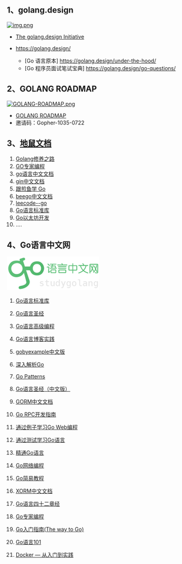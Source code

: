 ## 1、golang.design
[![img.png](https://i.postimg.cc/MGcHB3kh/img.png)](https://postimg.cc/KK2mSN8N)

- [The golang.design Initiative](https://github.com/golang-design)
- https://golang.design/

  - [Go 语言原本] https://golang.design/under-the-hood/
  - [Go 程序员面试笔试宝典] https://golang.design/go-questions/


## 2、GOLANG ROADMAP
[![GOLANG-ROADMAP.png](https://i.postimg.cc/bYn1LGjT/GOLANG-ROADMAP.png)](https://postimg.cc/0r86yyjM)
- [GOLANG ROADMAP](https://www.golangroadmap.com/)
- 邀请码：Gopher-1035-0722

## 3、[地鼠文档](https://www.topgoer.cn/)

1. [Golang修养之路](https://www.topgoer.cn/docs/golangxiuyang/golangxiuyang-1cmedc59gtgpi)
2. [GO专家编程](https://www.topgoer.cn/docs/gozhuanjia/gogfjhk)
3. [go语言中文文档](https://www.topgoer.cn/docs/g1olang/golang-1ccjbpfstsfi1)
4. [gin中文文档](https://www.topgoer.cn/docs/ginkuangjia/ginkuangjia-1c50hfaag99k2)
5. [跟煎鱼学 Go](https://www.topgoer.cn/docs/jianyugo/jianyugo-1cl3r7abejfvf)
6. [beego中文文档](https://www.topgoer.cn/docs/beegozhongwenwendang/beegozhongwenwendang-1c5087bb5qpst)
7. [leecode--go](https://www.topgoer.cn/docs/leecode_go/leecode_go-1cskgs9cd81pm)
8. [Go语言标准库](https://www.topgoer.cn/docs/golangstandard/golangstandard-1cmks9a4kaj3c)
9. [Go以太坊开发](https://www.topgoer.cn/docs/ethereum-development-with-go/ethereum-development-with-go-1dbr0uta6ui7u)
10. ....

## 4、Go语言中文网
![img_4.png](Go语言中文网.png)



1. [Go语言标准库](https://books.studygolang.com/The-Golang-Standard-Library-by-Example)

2. [Go语言圣经](https://books.studygolang.com/gopl-zh)

3. [Go语言高级编程](https://books.studygolang.com/advanced-go-programming-book)

4. [Go语言博客实践](https://books.studygolang.com/Go-Blog-In-Action)

5. [gobyexample中文版](https://books.studygolang.com/gobyexample)

6. [深入解析Go](https://books.studygolang.com/go-internals)

7. [Go Patterns](https://books.studygolang.com/go-patterns)

8. [Go语言圣经（中文版）](https://books.studygolang.com/gopl-zh)

9. [GORM中文文档](https://books.studygolang.com/gorm)

10. [Go RPC开发指南](https://books.studygolang.com/go-rpc-programming-guide)

11. [通过例子学习Go Web编程](https://books.studygolang.com/gowebexamples)

12. [通过测试学习Go语言](https://books.studygolang.com/learn-go-with-tests)

13. [精通Go语言](https://books.studygolang.com/Mastering_Go_ZH_CN)

14. [Go网络编程](https://books.studygolang.com/NPWG_zh)

15. [Go简易教程](https://books.studygolang.com/the-little-go-book_ZH_CN)

16. [XORM中文文档](https://books.studygolang.com/xorm)

17. [Go语言四十二章经](https://books.studygolang.com/go42)

18. [Go专家编程](https://books.studygolang.com/GoExpertProgramming)

19. [Go入门指南(The way to Go)](https://books.studygolang.com/the-way-to-go_ZH_CN)

20. [Go语言101](http://go101.golangjob.cn/)

21. [Docker — 从入门到实践](https://books.studygolang.com/docker_practice)
